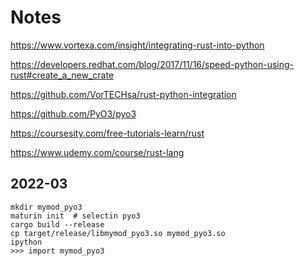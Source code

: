 # Notes

https://www.vortexa.com/insight/integrating-rust-into-python

https://developers.redhat.com/blog/2017/11/16/speed-python-using-rust#create_a_new_crate

https://github.com/VorTECHsa/rust-python-integration

https://github.com/PyO3/pyo3

https://coursesity.com/free-tutorials-learn/rust

https://www.udemy.com/course/rust-lang

## 2022-03

    mkdir mymod_pyo3
    maturin init  # selectin pyo3
    cargo build --release
    cp target/release/libmymod_pyo3.so mymod_pyo3.so
    ipython
    >>> import mymod_pyo3
